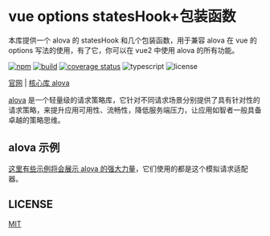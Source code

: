 # vue options statesHook+包装函数

本库提供一个 alova 的 statesHook 和几个包装函数，用于兼容 alova 在 vue 的 options 写法的使用，有了它，你可以在 vue2 中使用 alova 的所有功能。

[![npm](https://img.shields.io/npm/v/@alova/vue-options)](https://www.npmjs.com/package/@alova/vue-options)
[![build](https://github.com/alovajs/vue-options/actions/workflows/main.yml/badge.svg?branch=main)](https://github.com/alovajs/vue-options/actions/workflows/main.yml)
[![coverage status](https://coveralls.io/repos/github/alovajs/vue-options/badge.svg?branch=main)](https://coveralls.io/github/alovajs/vue-options?branch=main)
![typescript](https://badgen.net/badge/icon/typescript?icon=typescript&label)
![license](https://img.shields.io/badge/license-MIT-blue.svg)

[官网](https://alova.js.org/extension/alova-mock) | [核心库 alova](https://github.com/alovajs/alova)

[alova](https://github.com/alovajs/alova) 是一个轻量级的请求策略库，它针对不同请求场景分别提供了具有针对性的请求策略，来提升应用可用性、流畅性，降低服务端压力，让应用如智者一般具备卓越的策略思维。

## alova 示例

[这里有些示例将会展示 alova 的强大力量](https://alova.js.org/category/examples)，它们使用的都是这个模拟请求适配器。

## LICENSE

[MIT](https://en.wikipedia.org/wiki/MIT_License)
